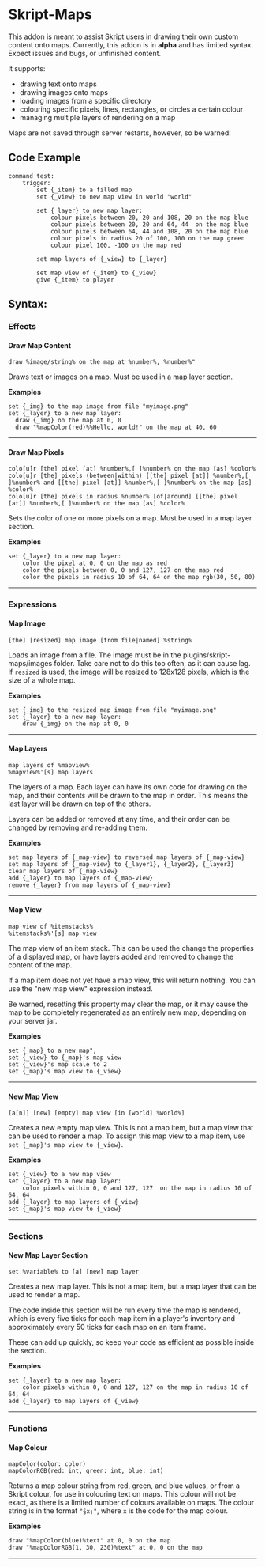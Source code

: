 # Skript-Maps

This addon is meant to assist Skript users in drawing their own custom content onto maps. Currently, this addon is in **alpha** and has limited syntax.
Expect issues and bugs, or unfinished content.

It supports:
* drawing text onto maps
* drawing images onto maps
* loading images from a specific directory
* colouring specific pixels, lines, rectangles, or circles a certain colour
* managing multiple layers of rendering on a map

Maps are not saved through server restarts, however, so be warned!

## Code Example
```applescript
command test:
    trigger:
        set {_item} to a filled map
        set {_view} to new map view in world "world"

        set {_layer} to new map layer:
            colour pixels between 20, 20 and 108, 20 on the map blue
            colour pixels between 20, 20 and 64, 44  on the map blue
            colour pixels between 64, 44 and 108, 20 on the map blue
            colour pixels in radius 20 of 100, 100 on the map green
            colour pixel 100, -100 on the map red

        set map layers of {_view} to {_layer}

        set map view of {_item} to {_view}
        give {_item} to player
```

## Syntax:
### Effects
#### Draw Map Content
```
draw %image/string% on the map at %number%, %number%"
```
Draws text or images on a map. Must be used in a map layer section.

**Examples**
```
set {_img} to the map image from file "myimage.png"
set {_layer} to a new map layer:
  draw {_img} on the map at 0, 0
  draw "%mapColor(red)%%Hello, world!" on the map at 40, 60
```
***

#### Draw Map Pixels
```
colo[u]r [the] pixel [at] %number%,[ ]%number% on the map [as] %color%
colo[u]r [the] pixels (between|within) [[the] pixel [at]] %number%,[ ]%number% and [[the] pixel [at]] %number%,[ ]%number% on the map [as] %color%
colo[u]r [the] pixels in radius %number% [of|around] [[the] pixel [at]] %number%,[ ]%number% on the map [as] %color%
```
Sets the color of one or more pixels on a map. Must be used in a map layer section.

**Examples**
```
set {_layer} to a new map layer:
    color the pixel at 0, 0 on the map as red
    color the pixels between 0, 0 and 127, 127 on the map red
    color the pixels in radius 10 of 64, 64 on the map rgb(30, 50, 80)
```
***

### Expressions
#### Map Image
```
[the] [resized] map image [from file|named] %string%
```
Loads an image from a file. The image must be in the plugins/skript-maps/images folder. Take care not to do this too often, as it can cause lag.
If `resized` is used, the image will be resized to 128x128 pixels, which is the size of a whole map.

**Examples**
```
set {_img} to the resized map image from file "myimage.png"
set {_layer} to a new map layer:
    draw {_img} on the map at 0, 0
```
***

#### Map Layers
```
map layers of %mapview%
%mapview%'[s] map layers
```
The layers of a map. Each layer can have its own code for drawing on the map, and their contents will be drawn to the map in order.
This means the last layer will be drawn on top of the others.

Layers can be added or removed at any time, and their order can be changed by removing and re-adding them.

**Examples**
```
set map layers of {_map-view} to reversed map layers of {_map-view}
set map layers of {_map-view} to {_layer1}, {_layer2}, {_layer3}
clear map layers of {_map-view}
add {_layer} to map layers of {_map-view}
remove {_layer} from map layers of {_map-view}
```
***

#### Map View
```
map view of %itemstacks%
%itemstacks%'[s] map view
```
The map view of an item stack. This can be used the change the properties of a displayed map, or have layers 
added and removed to change the content of the map.

If a map item does not yet have a map view, this will return nothing. You can use the "new map view" expression instead.

Be warned, resetting this property may clear the map, or it may cause the map to be completely regenerated as
an entirely new map, depending on your server jar.

**Examples**
```
set {_map} to a new map",
set {_view} to {_map}'s map view
set {_view}'s map scale to 2
set {_map}'s map view to {_view}
```
***

#### New Map View
```
[a[n]] [new] [empty] map view [in [world] %world%]
```
Creates a new empty map view. This is not a map item, but a map view that can be used to render a map.
To assign this map view to a map item, use `set {_map}'s map view to {_view}`.

**Examples**
```
set {_view} to a new map view
set {_layer} to a new map layer:
    color pixels within 0, 0 and 127, 127  on the map in radius 10 of 64, 64
add {_layer} to map layers of {_view}
set {_map}'s map view to {_view}
```
***

### Sections
#### New Map Layer Section
```
set %variable% to [a] [new] map layer
```
Creates a new map layer. This is not a map item, but a map layer that can be used to render a map.

The code inside this section will be run every time the map is rendered, which is every five ticks for
each map item in a player's inventory and approximately every 50 ticks for each map on an item frame.

These can add up quickly, so keep your code as efficient as possible inside the section.

**Examples**
```
set {_layer} to a new map layer:
    color pixels within 0, 0 and 127, 127 on the map in radius 10 of 64, 64
add {_layer} to map layers of {_view}
```
***

### Functions
#### Map Colour
```
mapColor(color: color)
mapColorRGB(red: int, green: int, blue: int)
```
Returns a map colour string from red, green, and blue values, or from a Skript colour, for use in colouring text on maps. This colour 
will not be exact, as there is a limited number of colours available on maps. The colour string is in the format `"§x;"`, where `x` is the code for the map colour.

**Examples**
```
draw "%mapColor(blue)%text" at 0, 0 on the map
draw "%mapColorRGB(1, 30, 230)%text" at 0, 0 on the map
```
***
